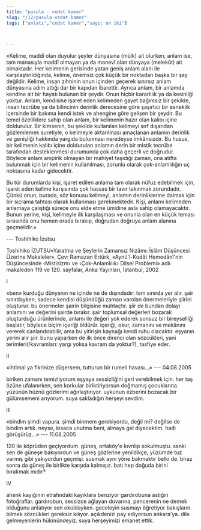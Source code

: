 ```yaml
---
title: "pusula - vedat kamer"
slug: "/12/pusula-vedat.kamer"
tags: ["anlatı","cedat kamer","sayı: on iki"]



---
```


«Kelime, maddî olan duyulur şeyler dünyasına (mülk) ait olurken, anlam
ise, tam manasıyla maddî olmayan ya da manevî olan dünyaya (melekût) ait
olmaktadır. Her kelimenin gerisinde yatan geniş anlam alanı ile
karşılaştırıldığında, kelime, önemsiz çok küçük bir noktadan başka bir
şey değildir. Kelime, insan zihninin onun içinden geçerek sınırsız anlam
dünyasına adım attığı dar bir kapıdan ibarettir. Ayrıca anlam, bir
anlamda kendine ait bir hayatı bulunan bir şeydir. Onun hiçbir
kararlılık ya da kesinliği yoktur. Anlam, kendisine işaret eden
kelimeden gayet bağımsız bir şekilde, insan tecrübe ya da bilincinin
derinlik derecesine göre şaşırtıcı bir esneklik içersinde bir bakıma
kendi istek ve ahengine göre gelişen bir şeydir. Bu temel özelliklere
sahip olan anlam, bir kelimenin hazır olan kalıbı içine doldurulur. Bir
kimsenin, bu şekilde kullanılan kelimeyi sırf dışarıdan gözlemlemek
suretiyle, o kelimeyle aktarılması amaçlanan anlamın derinlik ve
genişliği hakkında yargıda bulunması neredeyse imkânsızdır. Bu husus,
bir kelimenin kalıbı içine doldurulan anlamın derin bir mistik tecrübe
tarafından desteklenmesi durumunda çok daha geçerli ve doğrudur. Böylece
anlam ampirik olmayan bir mahiyet taşıdığı zaman, ona atıfta bulunmak
için bir kelimenin kullanılması, zorunlu olarak çok-anlamlılığın uç
noktasına kadar gidecektir.


Bu tür durumlarda kişi, işaret edilen anlama tam olarak nüfuz edebilmek
için, işaret eden kelime karşısında çok hassas bir tavır takınmak
zorundadır. Çünkü onun, burada, söz konusu kelimeyi, anlamın
derinliklerine dalmak için bir sıçrama tahtası olarak kullanması
gerekmektedir. Kişi, anlamı kelimeden anlamaya çalıştığı sürece onu elde
etme ümidine asla sahip olamayacaktır. Bunun yerine, kişi, kelimeyle ilk
karşılaşması ve onunla olan en küçük teması sırasında onu hemen orada
bırakıp, doğrudan doğruya anlam alanına geçmelidir.»


--- Toshihiko İzutsu


Toshihiko İZUTSU«Yaratma ve Şeylerin Zamansız Nizâmı: İslâm
Düşüncesi Üzerine Makaleler», Çev: Ramazan Ertürk, «Aynü'l-Kudât
Hemedânî'nin Düşüncesinde ‹Mistisizm› ve ‹Çok-Anlamlılık› Dilsel
Problemi» adlı makaleden 119 ve 120. sayfalar, Anka Yayınları,
İstanbul, 2002


I

«ben» kurduğu dünyanın ne içinde ne de dışındadır: tam sınırda yer alır.
şair sınırdayken, sadece kendisi düşündüğü zaman varolan önermeleriyle
şiirini oluşturur. bu önermeler şairin bilgisine muhtaçtır. şiir de
bundan dolayı anlamını ve değerini şairde bırakır. şair toplumsal
değerleri bozarak oluşturduğu ürünlerinde, anlamı ile değeri yok ederek
sonsuz bir bireyselliği başlatır, böylece biçim içeriği öldürür.
içeriği, okur, zamanını ve mekânını vererek canlandırabilir, ama bu
yitirişin kaynağı kendi ruhu olacaktır. eşyanın yerini alır şiir. bunu
yaparken de ilk önce direnci olan sözcükleri, yani
terimleri(/kavramları: yargı yoksa kavram da yoktur?), tasfiye eder.

II

«ihtimal ya fikrinize düşersem, tutturun bir rumeli havası...»
--- 04.08.2005

biriken zamanı temizliyorum eşyaya sessizliğini geri verebilmek için.
her taş özüne ufalanırken, sen korkular biriktiriyorsun doğmamış
çocuklarına. yüzünün hüznü gözlerimi ağırlaştırıyor. uykunun ezberini
bozacak bir gülümsemeni arıyorum. suya sakladığın herşeyi sevdim.

III

«bindim şimdi vapura. şimdi binmem gerekiyordu, değil mi? değilse de
bindim artık. neyse, kısaca unutma beni, almaya gel diyecektim. hadi
görüşürüz...» --- 11.08.2005

120 ile köprüden geçiyordum. güneş, ortaköy'e kıvrılıp sokulmuştu. sanki
sen de güneşe bakıyordun ve güneş gözlerine yenildikçe, yüzümde tuz
varmış gibi yakıyordun geçmişi. susmak aynı yöne bakmaktır belki de.
biraz sonra da güneş ile birlikte karşıda kalmışız. batı hep doğuda
birini bırakmak mıdır?

IV

ahenk kayığının etrafındaki kayıklara benziyor gardırobuna astığın
fotoğraflar. gardırobun, sessizce ağlayan duvarına, pencerenin ne demek
olduğunu anlatıyor sen okuldayken. geceleyin susmayı öğretiyor
bakışların. bilmek sözcükleri gereksiz kılıyor. açıkdenizi pay ediyorsun
ankara'ya. dile gelmeyenlerin hükmündeyiz. suya herşeyimizi
emanet ettik.
